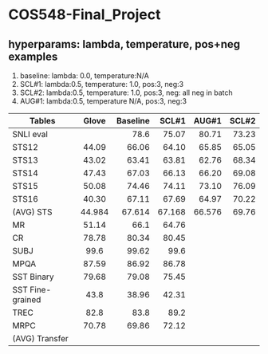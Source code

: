 # COS548-Final_Project
## hyperparams: lambda, temperature, pos+neg examples
1. baseline: lambda: 0.0, temperature:N/A
2. SCL#1: lambda:0.5, temperature: 1.0, pos:3, neg:3
3. SCL#2: lambda:0.5, temperature: 1.0, pos:3, neg: all neg in batch
4. AUG#1: lambda:0.5, temperature N/A, pos:3, neg:3

| Tables            | Glove         | Baseline      | SCL#1     | AUG#1    | SCL#2    | 
| ------------------|:-------------:| -------------:| ---------:| --------:| --------:|
| SNLI eval         |               |  78.6         | 75.07     | 80.71    | 73.23  |
| STS12             | 44.09         |  66.06        | 64.10     | 65.85    | 65.05  |
| STS13             | 43.02         |  63.41        | 63.81     | 62.76    | 68.34  |
| STS14             | 47.43         |  67.03        | 66.13     | 66.20    | 69.08  |
| STS15             | 50.08         |  74.46        | 74.11     | 73.10    | 76.09  |
| STS16             | 40.30         |  67.11        | 67.69     | 64.97    | 70.22  |
| (AVG) STS         | 44.984        |  67.614       | 67.168    | 66.576   | 69.76  |
| MR                | 51.14         |  66.1         | 64.76     |          |        | 
| CR                | 78.78         |  80.34        | 80.45     |
| SUBJ              | 99.6          |  99.62        | 99.6      |
| MPQA              | 87.59         |  86.92        | 86.78     |
| SST Binary        | 79.68         |  79.08        | 75.45     |
| SST Fine-grained  | 43.8          |  38.96        | 42.31     |
| TREC              | 82.8          |  83.8         | 89.2      |
| MRPC              | 70.78         |  69.86        | 72.12     |
| (AVG) Transfer    |    